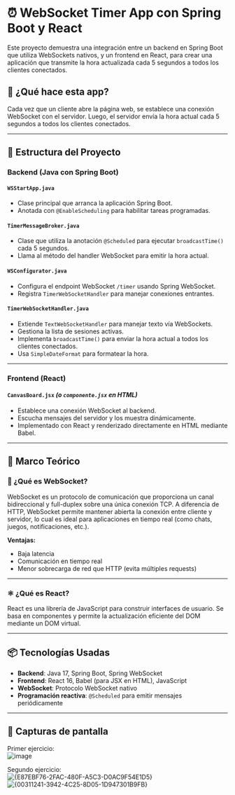 # ⏰ WebSocket Timer App con Spring Boot y React

Este proyecto demuestra una integración entre un backend en Spring Boot que utiliza WebSockets nativos, y un frontend en React, para crear una aplicación que transmite la hora actualizada cada 5 segundos a todos los clientes conectados.

## 🚀 ¿Qué hace esta app?

Cada vez que un cliente abre la página web, se establece una conexión WebSocket con el servidor. Luego, el servidor envía la hora actual cada 5 segundos a todos los clientes conectados.

---

## 🧱 Estructura del Proyecto

### Backend (Java con Spring Boot)

#### `WSStartApp.java`

- Clase principal que arranca la aplicación Spring Boot.
- Anotada con `@EnableScheduling` para habilitar tareas programadas.

#### `TimerMessageBroker.java`

- Clase que utiliza la anotación `@Scheduled` para ejecutar `broadcastTime()` cada 5 segundos.
- Llama al método del handler WebSocket para emitir la hora actual.

#### `WSConfigurator.java`

- Configura el endpoint WebSocket `/timer` usando Spring WebSocket.
- Registra `TimerWebSocketHandler` para manejar conexiones entrantes.

#### `TimerWebSocketHandler.java`

- Extiende `TextWebSocketHandler` para manejar texto vía WebSockets.
- Gestiona la lista de sesiones activas.
- Implementa `broadcastTime()` para enviar la hora actual a todos los clientes conectados.
- Usa `SimpleDateFormat` para formatear la hora.

---

### Frontend (React)

#### `CanvasBoard.jsx` *(o `componente.jsx` en HTML)*

- Establece una conexión WebSocket al backend.
- Escucha mensajes del servidor y los muestra dinámicamente.
- Implementado con React y renderizado directamente en HTML mediante Babel.

---

## 🧠 Marco Teórico

### 🔌 ¿Qué es WebSocket?

WebSocket es un protocolo de comunicación que proporciona un canal bidireccional y full-duplex sobre una única conexión TCP. A diferencia de HTTP, WebSocket permite mantener abierta la conexión entre cliente y servidor, lo cual es ideal para aplicaciones en tiempo real (como chats, juegos, notificaciones, etc.).

**Ventajas:**

- Baja latencia
- Comunicación en tiempo real
- Menor sobrecarga de red que HTTP (evita múltiples requests)

---


### ⚛️ ¿Qué es React?

React es una librería de JavaScript para construir interfaces de usuario. Se basa en componentes y permite la actualización eficiente del DOM mediante un DOM virtual.

---

## 📦 Tecnologías Usadas

- **Backend**: Java 17, Spring Boot, Spring WebSocket
- **Frontend**: React 16, Babel (para JSX en HTML), JavaScript
- **WebSocket**: Protocolo WebSocket nativo
- **Programación reactiva**: `@Scheduled` para emitir mensajes periódicamente

---
## 📸 Capturas de pantalla

Primer ejercicio:  
![image](https://github.com/user-attachments/assets/03975614-4bfd-42ac-ab73-8855e826f546)

Segundo ejercicio:  
![{E87EBF76-2FAC-480F-A5C3-D0AC9F54E1D5}](https://github.com/user-attachments/assets/035b78d5-4123-4e4d-ae91-2143ffa78c62)
![{00311241-3942-4C25-8D05-1D947301B9FB}](https://github.com/user-attachments/assets/04be6f43-fbae-474f-b258-7fd5d8f54f97)

